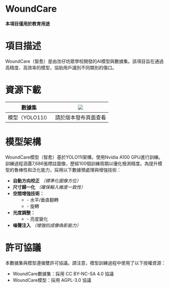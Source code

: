 # WoundCare  
**本項目僅用於教育用途**  

<h1>項目描述</h1>
WoundCare（智愈）是由氹仔坊眾學校開發的AI模型與數據集。該項目旨在通過高精度、高效率的模型，協助用戶識別不同類別的傷口。

<h1>資源下載</h1>
<table class="tg"><thead>
  <tr>
    <th class="tg-0lax">數據集</th>
    <th class="tg-0lax">
        <a href="https://universe.roboflow.com/fct-wound-ai/woundcare-opensource-dataset">
    <img src="https://app.roboflow.com/images/download-dataset-badge.svg"></img>
</a>
    </th>
  </tr></thead>
<tbody>
  <tr>
    <td class="tg-0lax">模型（YOLO11I）</td>
    <td class="tg-0lax">請於版本發布頁面查看</td>
  </tr>
</tbody>
</table>

<h1>模型架構</h1>
WoundCare模型（智愈）基於YOLO11I架構，使用Nvidia A100 GPU進行訓練。訓練過程涵蓋7,686張標註圖像，歷經100個訓練周期以優化檢測精度。為提升模型的魯棒性和泛化能力，採用以下數據預處理與增強技術：

 <ul>  
            <li><strong>自動方向校正</strong> <em>（標準化圖像方位）</em></li>  
            <li><strong>尺寸歸一化</strong> <em>（確保輸入維度一致性）</em></li>  
            <li><strong>空間增強技術：</strong>  
                <ul>  
                    <li style="margin-left: 20px;">- 水平/垂直翻轉</li>  
                    <li style="margin-left: 20px;">- 旋轉</li>  
                </ul>  
            </li>  
            <li><strong>光度調整：</strong>  
                <ul>  
                    <li style="margin-left: 20px;">- 亮度變化</li>  
                </ul>  
            </li>  
            <li><strong>噪聲注入</strong> <em>（增強抗成像偽影能力）</em></li>  
  </ul>  

<h1>許可協議</h1>
本數據集與模型遵循雙許可協議。請注意，模型訓練過程中使用了以下授權資源：

<ul>
  <li>WoundCare數據集：採用 CC BY-NC-SA 4.0 協議</li>
  <li>WoundCare模型：採用 AGPL-3.0 協議</li>
</ul>